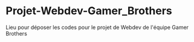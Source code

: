 # Projet-Webdev-Gamer_Brothers
Lieu pour déposer les codes pour le projet de Webdev de l'équipe Gamer Brothers
